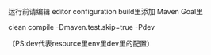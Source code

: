 
运行前请编辑 editor configuration
build里添加 Maven Goal里

clean compile -Dmaven.test.skip=true -Pdev

（PS:dev代表resource里env里dev里的配置）